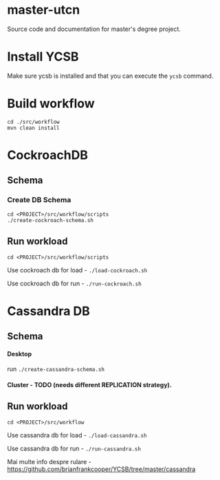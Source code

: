 # master-utcn
Source code and documentation for master's degree project.

# Install YCSB

Make sure ycsb is installed and that you can execute the `ycsb` command.

# Build workflow

```
cd ./src/workflow
mvn clean install
```

# CockroachDB

## Schema

### Create DB Schema

```
cd <PROJECT>/src/workflow/scripts
./create-cockroach-schema.sh
```

## Run workload

`cd <PROJECT>/src/workflow/scripts`

Use cockroach db for load - `./load-cockroach.sh`

Use cockroach db for run - `./run-cockroach.sh`

# Cassandra DB

## Schema

#### Desktop

run `./create-cassandra-schema.sh`

#### Cluster - TODO (needs different REPLICATION strategy).

## Run workload

`cd <PROJECT>/src/workflow`

Use cassandra db for load - `./load-cassandra.sh`

Use cassandra db for run - `./run-cassandra.sh`

Mai multe info despre rulare - https://github.com/brianfrankcooper/YCSB/tree/master/cassandra